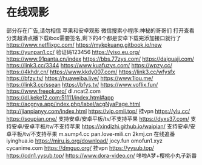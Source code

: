# 在线观影
部分存在广告,请勿相信
苹果和安卓观影
微信搜索小程序:神秘的哥哥们 打开查看分类超清点播下载ibox需要签名,剩下的4个都是安卓下载完添加接口就行了
https://www.netflixgc.com/
https://mykpkuang.gitbook.io/new
https://yunpan1.cc/ 验证码123456
https://yiso.eu.org/
https://www.91panta.cn/index
https://bbs.77zys.com/
https://daiguaji.com/
https://link3.cc/3344
https://www.kuafuzys.com/
https://wpzy.cc/
https://4khdr.cn/
https://www.kkdy007.com/
https://link3.cc/wfysfx
https://bfzy.tv/
https://huaweiba.live/
https://www.1lou.me/
https://link3.cc/ssean
https://bfys.tv/
https://www.voflix.fun/
https://www.freeok.pro/
dl.ncat2.com
https://dl.keke12.com:51111/index.html#app
https://acgnya.app/index.php/label/acgNyaPage.html
http://jianpianyy.com/index.html
https://vip.omii.top/ 挂vpn
https://ylu.cc/
https://soupian.one/  支持安卓/安卓平板/tv/不支持苹果
https://dyxs37.com/   支持安卓/安卓平板/tv/不支持苹果
https://xindizhi.github.io/waipian/ 支持安卓/安卓平板/tv/不支持苹果
m.sump4.cc
pan.love-mili.cn
2kmj.cn
在线追番
iyinghua.io
https://miru.js.org/download/ 
jocy.fun
omofun1.xyz
cycanime.com
https://dmguo.org/ 挂vpn
https://yysub.top/  https://cdn1.yysub.top/  https://www.dora-video.cn/ 哆啦A梦+樱桃小丸子新番
